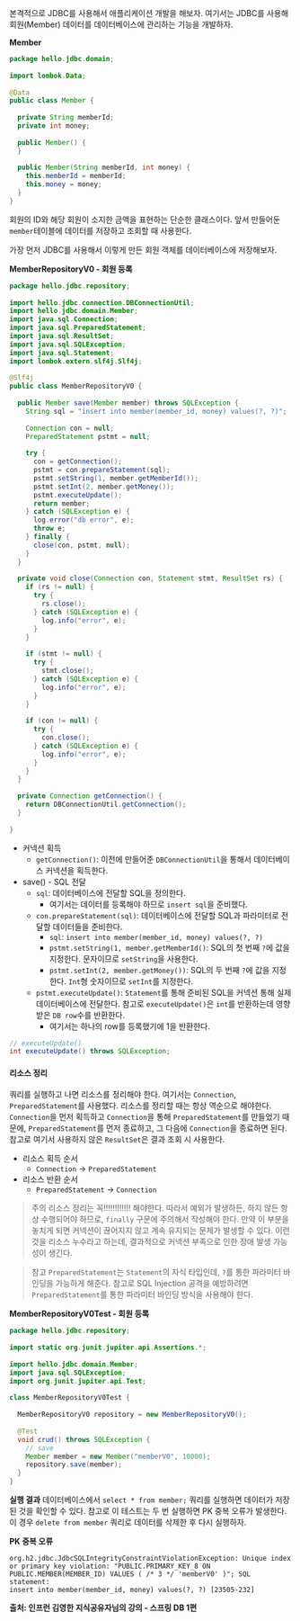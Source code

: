 본격적으로 JDBC를 사용해서 애플리케이션 개발을 해보자.
여기서는 JDBC를 사용해 회원(Member) 데이터를 데이터베이스에 관리하는 기능을 개발하자.

__Member__
```java
package hello.jdbc.domain;  
  
import lombok.Data;  
  
@Data  
public class Member {  
    
  private String memberId;  
  private int money;  
  
  public Member() {  
  }  
  
  public Member(String memberId, int money) {  
    this.memberId = memberId;  
    this.money = money;  
  }  
}
```

회원의 ID와 해당 회원이 소지한 금액을 표현하는 단순한 클래스이다. 앞서 만들어둔 `member`테이블에 데이터를 저장하고 조회할 때 사용한다.

가장 먼저 JDBC를 사용해서 이렇게 만든 회원 객체를 데이터베이스에 저장해보자.

__MemberRepositoryV0 - 회원 등록__
```java
package hello.jdbc.repository;  
  
import hello.jdbc.connection.DBConnectionUtil;  
import hello.jdbc.domain.Member;  
import java.sql.Connection;  
import java.sql.PreparedStatement;  
import java.sql.ResultSet;  
import java.sql.SQLException;  
import java.sql.Statement;  
import lombok.extern.slf4j.Slf4j;  
  
@Slf4j  
public class MemberRepositoryV0 {  
  
  public Member save(Member member) throws SQLException {  
    String sql = "insert into member(member_id, money) values(?, ?)";  
  
    Connection con = null;  
    PreparedStatement pstmt = null;  
  
    try {  
      con = getConnection();  
      pstmt = con.prepareStatement(sql);  
      pstmt.setString(1, member.getMemberId());  
      pstmt.setInt(2, member.getMoney());  
      pstmt.executeUpdate();  
      return member;  
    } catch (SQLException e) {  
      log.error("db error", e);  
      throw e;  
    } finally {  
      close(con, pstmt, null);  
    }  
  }  
  
  private void close(Connection con, Statement stmt, ResultSet rs) {  
    if (rs != null) {  
      try {  
        rs.close();  
      } catch (SQLException e) {  
        log.info("error", e);  
      }  
    }  
  
    if (stmt != null) {  
      try {  
        stmt.close();  
      } catch (SQLException e) {  
        log.info("error", e);  
      }  
    }  
  
    if (con != null) {  
      try {  
        con.close();  
      } catch (SQLException e) {  
        log.info("error", e);  
      }  
    }  
  }  
  
  private Connection getConnection() {  
    return DBConnectionUtil.getConnection();  
  }  
  
}
```
- 커넥션 획득
	- `getConnection()`: 이전에 만들어준 `DBConnectionUtil`을 통해서 데이터베이스 커넥션을 획득한다.
- save() - SQL 전달
	- `sql`: 데이터베이스에 전달할 SQL을 정의한다.
		- 여기서는 데이터를 등록해야 하므로 `insert sql`을 준비했다.
	- `con.prepareStatement(sql)`: 데이터베이스에 전달할 SQL과 파라미터로 전달할 데이터들을 준비한다.
		- `sql`: `insert into member(member_id, money) values(?, ?)`
		- `pstmt.setString(1, member.getMemberId()`: SQL의 첫 번째 `?`에 값을 지정한다. 문자이므로 `setString`을 사용한다.
		- `pstmt.setInt(2, member.getMoney())`: SQL의 두 번째 `?`에 값을 지정한다. `Int`형 숫자이므로 `setInt`를 지정한다.
	- `pstmt.executeUpdate()`: `Statement`를 통해 준비된 SQL을 커넥션 통해 실제 데이터베이스에 전달한다. 참고로 `executeUpdate()`은 `int`를 반환하는데 영향받은 `DB row`수를 반환한다.
		- 여기서는 하나의 row를 등록했기에 1을 반환한다.

```java
// executeUpdate()
int executeUpdate() throws SQLException;
```

#### 리소스 정리
쿼리를 실행하고 나면 리소스를 정리해야 한다. 여기서는 `Connection`, `PreparedStatement`를 사용했다. 리소스를 정리할 때는 항상 역순으로 해야한다.
`Connection`을 먼저 획득하고 `Connection`을 통해 `PreparedStatement`를 만들었기 때문에, `PreparedStatement`를 먼저 종료하고, 그 다음에 `Connection`을 종료하면 된다.
참고로 여기서 사용하지 않은 `ResultSet`은 결과 조회 시 사용한다.

- 리소스 획득 순서
	- `Connection` -> `PreparedStatement`
- 리소스 반환 순서
	- `PreparedStatement` -> `Connection`

> 주의
> 리소스 정리는 꼭!!!!!!!!!!!! 해야한다. 따라서 예외가 발생하든, 하지 않든 항상 수행되어야 하므로, `finally` 구문에 주의해서 작성해야 한다.
> 만약 이 부분을 놓치게 되면 커넥션이 끊어지지 않고 계속 유지되는 문제가 발생할 수 있다.
> 이런 것을 리소스 누수라고 하는데, 결과적으로 커넥션 부족으로 인한 장애 발생 가능성이 생긴다.

> 참고
> `PreparedStatement`는 `Statement`의 자식 타입인데, `?`를 통한 파라미터 바인딩을 가능하게 해준다.
> 참고로 SQL Injection 공격을 예방하려면 `PreparedStatement`를 통한 파라미터 바인딩 방식을 사용해야 한다.

__MemberRepositoryV0Test - 회원 등록__
```java
package hello.jdbc.repository;  
  
import static org.junit.jupiter.api.Assertions.*;  
  
import hello.jdbc.domain.Member;  
import java.sql.SQLException;  
import org.junit.jupiter.api.Test;  
  
class MemberRepositoryV0Test {  
  
  MemberRepositoryV0 repository = new MemberRepositoryV0();  
  
  @Test  
  void crud() throws SQLException {  
    // save  
    Member member = new Member("memberV0", 10000);  
    repository.save(member);  
  }  
}
```

__실행 결과__
데이터베이스에서 `select * from member;` 쿼리를 실행하면 데이터가 저장된 것을 확인할 수 있다.
참고로 이 테스트는 두 번 실행하면 PK 중복 오류가 발생한다. 이 경우 `delete from member` 쿼리로 데이터를 삭제한 후 다시 실행하자.

__PK 중복 오류__
```
org.h2.jdbc.JdbcSQLIntegrityConstraintViolationException: Unique index or primary key violation: "PUBLIC.PRIMARY_KEY_8 ON PUBLIC.MEMBER(MEMBER_ID) VALUES ( /* 3 */ 'memberV0' )"; SQL statement:
insert into member(member_id, money) values(?, ?) [23505-232]
```


__출처: 인프런 김영한 지식공유자님의 강의 - 스프링 DB 1편__
